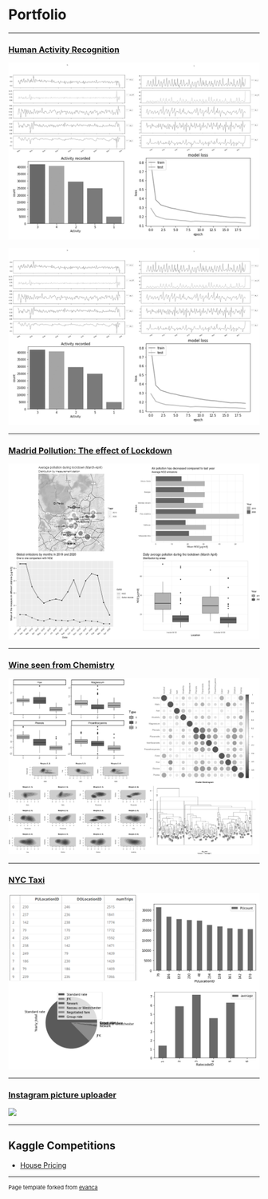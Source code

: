 # Portfolio

---

### [Human Activity Recognition](/Human_Activity_Recognition)
<img src="images/HAR_bundle.png?raw=true"/>

[![Alt text](/images/HAR_bundle.png?raw=true)](/Human_Activity_Recognition)


---

### [Madrid Pollution: The effect of Lockdown](https://marina-obdulia-moreno-gonzalez.shinyapps.io/AirApp/)
<img src="images/pollution_bundle.png?raw=true"/>

---

### [Wine seen from Chemistry](/Wine)
<img src="images/wine_bundle.png?raw=true"/>

---

### [NYC Taxi](/NYC_taxi)
<img src="images/nyc_bundle.png?raw=true"/>

---

### [Instagram picture uploader](/Upload_from_python)
<img src="images/outofcomfort.jpg?raw=true"/>

---
## Kaggle Competitions

- [House Pricing](/House_Pricing)


---
<p style="font-size:11px">Page template forked from <a href="https://github.com/evanca/quick-portfolio">evanca</a></p>
<!-- Remove above link if you don't want to attibute -->
